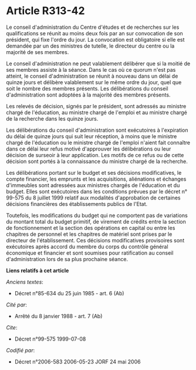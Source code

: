 # Article R313-42

Le conseil d'administration du Centre d'études et de recherches sur les qualifications se réunit au moins deux fois par an
sur convocation de son président, qui fixe l'ordre du jour. La convocation est obligatoire si elle est demandée par un des
ministres de tutelle, le directeur du centre ou la majorité de ses membres.

Le conseil d'administration ne peut valablement délibérer que si la moitié de ses membres assiste à la séance. Dans le cas où
ce quorum n'est pas atteint, le conseil d'administration se réunit à nouveau dans un délai de quinze jours et délibère
valablement sur le même ordre du jour, quel que soit le nombre des membres présents. Les délibérations du conseil
d'administration sont adoptées à la majorité des membres présents.

Les relevés de décision, signés par le président, sont adressés au ministre chargé de l'éducation, au ministre chargé de
l'emploi et au ministre chargé de la recherche dans les quinze jours.

Les délibérations du conseil d'administration sont exécutoires à l'expiration du délai de quinze jours qui suit leur
réception, à moins que le ministre chargé de l'éducation ou le ministre chargé de l'emploi n'aient fait connaître dans ce
délai leur refus motivé d'approuver les délibérations ou leur décision de surseoir à leur application. Les motifs de ce refus
ou de cette décision sont portés à la connaissance du ministre chargé de la recherche.

Les délibérations portant sur le budget et ses décisions modificatives, le compte financier, les emprunts et les
acquisitions, aliénations et échanges d'immeubles sont adressées aux ministres chargés de l'éducation et du budget. Elles
sont exécutoires dans les conditions prévues par le décret n° 99-575 du 8 juillet 1999 relatif aux modalités d'approbation de
certaines décisions financières des établissements publics de l'Etat.

Toutefois, les modifications du budget qui ne comportent pas de variations du montant total du budget primitif, de virement
de crédits entre la section de fonctionnement et la section des opérations en capital ou entre les chapitres de personnel et
les chapitres de matériel sont prises par le directeur de l'établissement. Ces décisions modificatives provisoires sont
exécutoires après accord du membre du corps du contrôle général économique et financier et sont soumises pour ratification au
conseil d'administration lors de sa plus prochaine séance.

**Liens relatifs à cet article**

_Anciens textes_:

  - Décret n°85-634 du 25 juin 1985 - art. 6 (Ab)

_Cité par_:

  - Arrêté du 8 janvier 1988 - art. 7 (Ab)

_Cite_:

  - Décret n°99-575 1999-07-08

_Codifié par_:

  - Décret n°2006-583 2006-05-23 JORF 24 mai 2006
